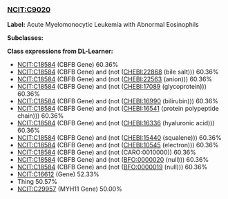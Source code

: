 
### [NCIT:C9020](http://purl.obolibrary.org/obo/NCIT_C9020)
**Label:** Acute Myelomonocytic Leukemia with Abnormal Eosinophils

**Subclasses:** 

**Class expressions from DL-Learner:**

- [NCIT:C18584](http://purl.obolibrary.org/obo/NCIT_C18584) (CBFB Gene) 60.36%
- [NCIT:C18584](http://purl.obolibrary.org/obo/NCIT_C18584) (CBFB Gene) and (not ([CHEBI:22868](http://purl.obolibrary.org/obo/CHEBI_22868) (bile salt))) 60.36%
- [NCIT:C18584](http://purl.obolibrary.org/obo/NCIT_C18584) (CBFB Gene) and (not ([CHEBI:22563](http://purl.obolibrary.org/obo/CHEBI_22563) (anion))) 60.36%
- [NCIT:C18584](http://purl.obolibrary.org/obo/NCIT_C18584) (CBFB Gene) and (not ([CHEBI:17089](http://purl.obolibrary.org/obo/CHEBI_17089) (glycoprotein))) 60.36%
- [NCIT:C18584](http://purl.obolibrary.org/obo/NCIT_C18584) (CBFB Gene) and (not ([CHEBI:16990](http://purl.obolibrary.org/obo/CHEBI_16990) (bilirubin))) 60.36%
- [NCIT:C18584](http://purl.obolibrary.org/obo/NCIT_C18584) (CBFB Gene) and (not ([CHEBI:16541](http://purl.obolibrary.org/obo/CHEBI_16541) (protein polypeptide chain))) 60.36%
- [NCIT:C18584](http://purl.obolibrary.org/obo/NCIT_C18584) (CBFB Gene) and (not ([CHEBI:16336](http://purl.obolibrary.org/obo/CHEBI_16336) (hyaluronic acid))) 60.36%
- [NCIT:C18584](http://purl.obolibrary.org/obo/NCIT_C18584) (CBFB Gene) and (not ([CHEBI:15440](http://purl.obolibrary.org/obo/CHEBI_15440) (squalene))) 60.36%
- [NCIT:C18584](http://purl.obolibrary.org/obo/NCIT_C18584) (CBFB Gene) and (not ([CHEBI:10545](http://purl.obolibrary.org/obo/CHEBI_10545) (electron))) 60.36%
- [NCIT:C18584](http://purl.obolibrary.org/obo/NCIT_C18584) (CBFB Gene) and (not (CARO:0010000)) 60.36%
- [NCIT:C18584](http://purl.obolibrary.org/obo/NCIT_C18584) (CBFB Gene) and (not ([BFO:0000020](http://purl.obolibrary.org/obo/BFO_0000020) (null))) 60.36%
- [NCIT:C18584](http://purl.obolibrary.org/obo/NCIT_C18584) (CBFB Gene) and (not ([BFO:0000019](http://purl.obolibrary.org/obo/BFO_0000019) (null))) 60.36%
- [NCIT:C16612](http://purl.obolibrary.org/obo/NCIT_C16612) (Gene) 52.33%
- Thing 50.57%
- [NCIT:C29957](http://purl.obolibrary.org/obo/NCIT_C29957) (MYH11 Gene) 50.00%


